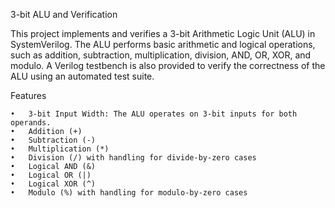 3-bit ALU and Verification

This project implements and verifies a 3-bit Arithmetic Logic Unit (ALU) in SystemVerilog. 
The ALU performs basic arithmetic and logical operations, such as addition, subtraction, multiplication, division, AND, OR, XOR, and modulo. 
A Verilog testbench is also provided to verify the correctness of the ALU using an automated test suite.

Features

	•	3-bit Input Width: The ALU operates on 3-bit inputs for both operands.
	•	Addition (+)
	•	Subtraction (-)
	•	Multiplication (*)
	•	Division (/) with handling for divide-by-zero cases
	•	Logical AND (&)
	•	Logical OR (|)
	•	Logical XOR (^)
	•	Modulo (%) with handling for modulo-by-zero cases
	
